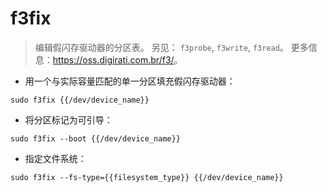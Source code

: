 # f3fix

> 编辑假闪存驱动器的分区表。
> 另见： `f3probe`, `f3write`, `f3read`。
> 更多信息：<https://oss.digirati.com.br/f3/>。

- 用一个与实际容量匹配的单一分区填充假闪存驱动器：

`sudo f3fix {{/dev/device_name}}`

- 将分区标记为可引导：

`sudo f3fix --boot {{/dev/device_name}}`

- 指定文件系统：

`sudo f3fix --fs-type={{filesystem_type}} {{/dev/device_name}}`